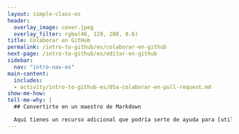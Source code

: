 ```yaml
---
layout: simple-class-es
header:
  overlay_image: cover.jpeg
  overlay_filter: rgba(46, 129, 200, 0.6)
title: Colaborar en GitHub
permalink: /intro-to-github/es/colaborar-en-github
next-page: /intro-to-github/es/editar-en-github
sidebar:
  nav: "intro-nav-es"
main-content:
  includes:
  - activity/intro-to-github-es/05a-colaborar-en-pull-request.md
show-me-how:
tell-me-why: |
  ## Convertirte en un maestro de Markdown

  Aquí tienes un recurso adicional que podría serte de ayuda para [utilizar Markdown en GitHub](https://guides.github.com/features/mastering-markdown/).
---
```

